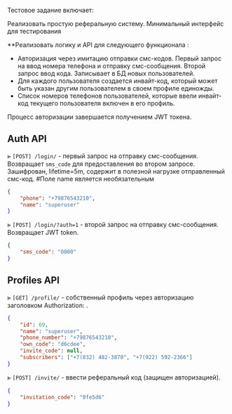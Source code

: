 Тестовое задание включает:

Реализовать простую реферальную систему. Минимальный интерфейс для тестирования

**Реализовать логику и API для следующего функционала :

- Авторизация через имитацию отправки смс-кодов. Первый запрос на ввод номера телефона и отправку смс-сообщения. Второй запрос ввод кода. Записывает в БД новых пользователей.
- Для каждого пользователя создается инвайт-код, который может быть указан другим пользователем в своем профиле единожды.
- Список номеров телефонов пользователей, которые ввели инвайт-код текущего пользователя включен в его профиль.

Процесс авторизации завершается получением JWT токена.<br>

## Auth API
⪢ `[POST] /login/`  - первый запрос на отправку смс-сообщения. Возвращает `sms_code` для предоставления во втором запросе. Зашифрован, lifetime=5m, содержит в полезной нагрузке отправленный смс-код.
#Поле name является необязательным
```json
{
    "phone": "+79876543210",
    "name": "superuser"
}
```
⪢ `[POST] /login/?auth=1`  - второй запрос на отправку смс-сообщения. Возвращает JWT token.
```json
{
    "sms_code": "0000"
}
```
## Profiles API
⪢ `[GET] /profile/` - собственный профиль через авторизацию заголовком Authorization: <token>.<br>
```json
{
    "id": 69,
    "name": "superuser",
    "phone_number": "+79876543210",
    "own_code": "d6cdee",
    "invite_code": null,
    "subscribers": ["+7(832) 482-3870", "+7(922) 592-2366"]
}
```
⪢ `[POST] /invite/` - ввести реферальный код (защищен авторизацией).
```json
{
    "invitation_code": "0fe5d6"
}
```